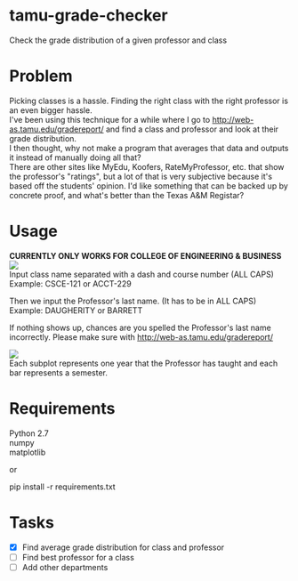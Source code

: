 # tamu-grade-checker
Check the grade distribution of a given professor and class 

# Problem
Picking classes is a hassle. Finding the right class with the right professor is an even bigger hassle.  
I've been using this technique for a while where I go to http://web-as.tamu.edu/gradereport/ and find a class and professor and look at their grade distribution.  
I then thought, why not make a program that averages that data and outputs it instead of manually doing all that?  
There are other sites like MyEdu, Koofers, RateMyProfessor, etc. that show the professor's "ratings", but a lot of that is very subjective because it's based off the students' opinion. I'd like something that can be backed up by concrete proof, and what's better than the Texas A&M Registar?

# Usage
**CURRENTLY ONLY WORKS FOR COLLEGE OF ENGINEERING & BUSINESS**
![](https://i.imgsafe.org/c67eb76.png)  
Input class name separated with a dash and course number (ALL CAPS)  
Example: CSCE-121 or ACCT-229  
  
Then we input the Professor's last name. (It has to be in ALL CAPS)  
Example: DAUGHERITY or BARRETT  
  
If nothing shows up, chances are you spelled the Professor's last name incorrectly. Please make sure with http://web-as.tamu.edu/gradereport/  
  
![](https://i.imgsafe.org/c61cf7c.png)  
Each subplot represents one year that the Professor has taught and each bar represents a semester.  

# Requirements  
Python 2.7  
numpy  
matplotlib  
  
or  
  
pip install -r requirements.txt  

# Tasks
- [x] Find average grade distribution for class and professor
- [ ] Find best professor for a class
- [ ] Add other departments
